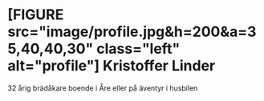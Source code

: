 [FIGURE src="image/profile.jpg&h=200&a=35,40,40,30" class="left" alt="profile"]
Kristoffer Linder
=================
32 årig brädåkare boende i Åre eller på äventyr i husbilen